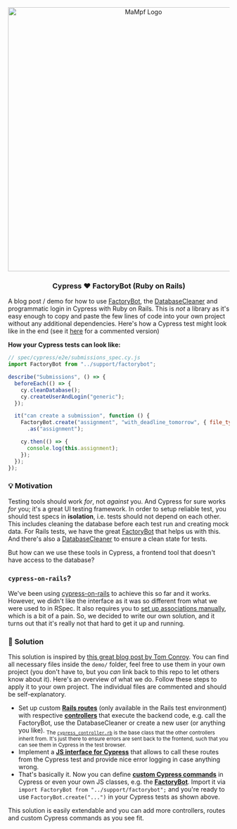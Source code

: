 <div align="center">
  <img src="https://github.com/Splines/cypress-rails-factory-bot/assets/37160523/febf4da2-5f6b-45ad-b7ec-7162ce4e9940"
    width="600px" alt="MaMpf Logo"/>
  <h3 align="center">Cypress ❤ FactoryBot (Ruby on Rails)</h3>
</div>

A blog post / demo for how to use [FactoryBot](https://github.com/thoughtbot/factory_bot), the [DatabaseCleaner](https://github.com/DatabaseCleaner/database_cleaner) and programmatic login in Cypress with Ruby on Rails. This is _not_ a library as it's easy enough to copy and paste the few lines of code into your own project without any additional dependencies. Here's how a Cypress test might look like in the end (see it [here](./demo/spec/cypress/e2e/submissions_spec.cy.js) for a commented version)

**How your Cypress tests can look like:**
```js
// spec/cypress/e2e/submissions_spec.cy.js
import FactoryBot from "../support/factorybot";

describe("Submissions", () => {
  beforeEach(() => {
    cy.cleanDatabase();
    cy.createUserAndLogin("generic");
  });

  it("can create a submission", function () {
    FactoryBot.create("assignment", "with_deadline_tomorrow", { file_type: ".pdf", size_max: 10 })
      .as("assignment");

    cy.then(() => {
      console.log(this.assignment);
    });
  });
});
```


### 💡 **Motivation**
Testing tools should work _for_, not _against_ you. And Cypress for sure works _for_ you; it's a great UI testing framework. In order to setup reliable test, you should test specs in **isolation**, i.e. tests should not depend on each other. This includes cleaning the database before each test run and creating mock data. For Rails tests, we have the great [FactoryBot](https://github.com/thoughtbot/factory_bot?tab=readme-ov-file) that helps us with this. And there's also a [DatabaseCleaner](https://github.com/DatabaseCleaner/database_cleaner) to ensure a clean state for tests.

But how can we use these tools in Cypress, a frontend tool that doesn't have access to the database?


### **`cypress-on-rails`?**

We've been using [cypress-on-rails](https://github.com/shakacode/cypress-on-rails) to achieve this so far and it works. However, we didn't like the interface as it was so different from what we were used to in RSpec. It also requires you to [set up associations manually](https://github.com/shakacode/cypress-on-rails/blob/master/docs/factory_bot_associations.md), which is a bit of a pain. So, we decided to write our own solution, and it turns out that it's really not that hard to get it up and running.


### 🌟 **Solution**

This solution is inspired by [this great blog post by Tom Conroy](https://tbconroy.com/2018/04/07/creating-data-with-factorybot-for-rails-cypress-tests/). You can find all necessary files inside the `demo/` folder, feel free to use them in your own project (you don't have to, but you _can_ link back to this repo to let others know about it). Here's an overview of what we do. Follow these steps to apply it to your own project. The individual files are commented and should be self-explanatory.

- Set up custom [**Rails routes**](./demo/config/routes.rb) (only available in the Rails test environment) with respective [**controllers**](./demo/app/controllers/) that execute the backend code, e.g. call the FactoryBot, use the DatabaseCleaner or create a new user (or anything you like). <sub>The [`cypress_controller.rb`](demo/app/controllers/cypress/cypress_controller.rb) is the base class that the other controllers inherit from. It's just there to ensure errors are sent back to the frontend, such that you can see them in Cypress in the test browser.</sub>
- Implement a [**JS interface for Cypress**](./demo/spec/cypress/support/backend_caller.js) that allows to call these routes from the Cypress test and provide nice error logging in case anything wrong.
- That's basically it. Now you can define [**custom Cypress commands**](./demo/spec/cypress/support/commands.js) in Cypress or even your own JS classes, e.g. the [**FactoryBot**](./demo/spec/cypress/support/factorybot.js). Import it via `import FactoryBot from "../support/factorybot";` and you're ready to use `FactoryBot.create("...")` in your Cypress tests as shown above.

This solution is easily extendable and you can add more controllers, routes and custom Cypress commands as you see fit.
